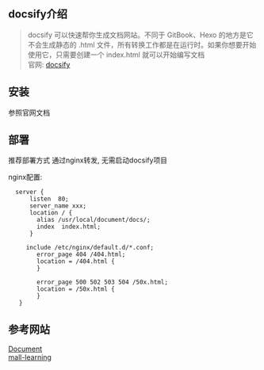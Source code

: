 ## docsify介绍
> docsify 可以快速帮你生成文档网站。不同于 GitBook、Hexo 的地方是它不会生成静态的 .html 文件，所有转换工作都是在运行时。如果你想要开始使用它，只需要创建一个 index.html 就可以开始编写文档  
> 官网: [docsify](https://docsify.js.org/ ':target=_blank')

## 安装
参照官网文档

## 部署
推荐部署方式 通过nginx转发, 无需启动docsify项目  

nginx配置:
```
  server {
      listen  80;
      server_name xxx;
      location / {
        alias /usr/local/document/docs/;
        index  index.html;
      }

     include /etc/nginx/default.d/*.conf;
        error_page 404 /404.html;
        location = /404.html {
        }

        error_page 500 502 503 504 /50x.html;
        location = /50x.html {
        }
   }
```

## 参考网站
[Document](https://www.tlcsdm.com/ ':target=_blank')  
[mall-learning](http://www.macrozheng.com/ ':target=_blank')
